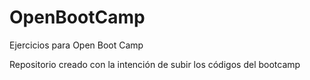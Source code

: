 # OpenBootCamp
Ejercicios para Open Boot Camp

Repositorio creado con la intención de subir los códigos del bootcamp

